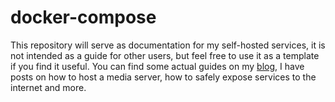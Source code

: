 # docker-compose

This repository will serve as documentation for my self-hosted services, it is not intended as a guide for other users, but feel free to use it as a template if you find it useful. You can find some actual guides on my [blog](https://www.fuzzygrim.com/), I have posts on how to host a media server, how to safely expose services to the internet and more.
